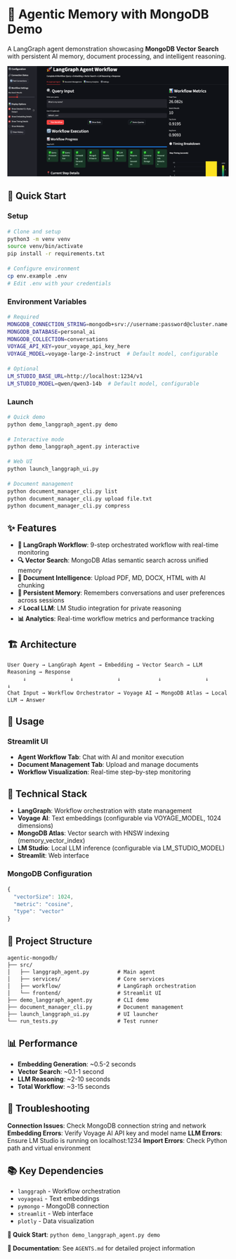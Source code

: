 # 🤖 Agentic Memory with MongoDB Demo

A LangGraph agent demonstration showcasing **MongoDB Vector Search** with persistent AI memory, document processing, and intelligent reasoning.

![LangGraph Agentic Memory Workflow UI](screenshot.png)

## 🚀 Quick Start

### Setup

```bash
# Clone and setup
python3 -m venv venv
source venv/bin/activate
pip install -r requirements.txt

# Configure environment
cp env.example .env
# Edit .env with your credentials
```

### Environment Variables

```bash
# Required
MONGODB_CONNECTION_STRING=mongodb+srv://username:password@cluster.name.mongodb.net/
MONGODB_DATABASE=personal_ai
MONGODB_COLLECTION=conversations
VOYAGE_API_KEY=your_voyage_api_key_here
VOYAGE_MODEL=voyage-large-2-instruct  # Default model, configurable

# Optional
LM_STUDIO_BASE_URL=http://localhost:1234/v1
LM_STUDIO_MODEL=qwen/qwen3-14b  # Default model, configurable
```

### Launch

```bash
# Quick demo
python demo_langgraph_agent.py demo

# Interactive mode
python demo_langgraph_agent.py interactive

# Web UI
python launch_langgraph_ui.py

# Document management
python document_manager_cli.py list
python document_manager_cli.py upload file.txt
python document_manager_cli.py compress
```

## ✨ Features

- **🔄 LangGraph Workflow**: 9-step orchestrated workflow with real-time monitoring
- **🔍 Vector Search**: MongoDB Atlas semantic search across unified memory
- **📄 Document Intelligence**: Upload PDF, MD, DOCX, HTML with AI chunking
- **🧠 Persistent Memory**: Remembers conversations and user preferences across sessions
- **⚡ Local LLM**: LM Studio integration for private reasoning
- **📊 Analytics**: Real-time workflow metrics and performance tracking

## 🏗️ Architecture

```text
User Query → LangGraph Agent → Embedding → Vector Search → LLM Reasoning → Response
     ↓              ↓              ↓            ↓              ↓            ↓
Chat Input → Workflow Orchestrator → Voyage AI → MongoDB Atlas → Local LLM → Answer
```

## 🎯 Usage

### Streamlit UI

- **Agent Workflow Tab**: Chat with AI and monitor execution
- **Document Management Tab**: Upload and manage documents
- **Workflow Visualization**: Real-time step-by-step monitoring

## 🔧 Technical Stack

- **LangGraph**: Workflow orchestration with state management
- **Voyage AI**: Text embeddings (configurable via VOYAGE_MODEL, 1024 dimensions)
- **MongoDB Atlas**: Vector search with HNSW indexing (memory_vector_index)
- **LM Studio**: Local LLM inference (configurable via LM_STUDIO_MODEL)
- **Streamlit**: Web interface

### MongoDB Configuration

```javascript
{
  "vectorSize": 1024,
  "metric": "cosine",
  "type": "vector"
}
```

## 📁 Project Structure

```text
agentic-mongodb/
├── src/
│   ├── langgraph_agent.py         # Main agent
│   ├── services/                  # Core services
│   ├── workflow/                  # LangGraph orchestration
│   └── frontend/                  # Streamlit UI
├── demo_langgraph_agent.py        # CLI demo
├── document_manager_cli.py        # Document management
├── launch_langgraph_ui.py         # UI launcher
└── run_tests.py                   # Test runner
```

## 📊 Performance

- **Embedding Generation**: ~0.5-2 seconds
- **Vector Search**: ~0.1-1 second  
- **LLM Reasoning**: ~2-10 seconds
- **Total Workflow**: ~3-15 seconds

## 🐛 Troubleshooting

**Connection Issues**: Check MongoDB connection string and network
**Embedding Errors**: Verify Voyage AI API key and model name
**LLM Errors**: Ensure LM Studio is running on localhost:1234
**Import Errors**: Check Python path and virtual environment


## 📚 Key Dependencies

- `langgraph` - Workflow orchestration
- `voyageai` - Text embeddings
- `pymongo` - MongoDB connection
- `streamlit` - Web interface
- `plotly` - Data visualization

**🚀 Quick Start**: `python demo_langgraph_agent.py demo`

**📖 Documentation**: See `AGENTS.md` for detailed project information
